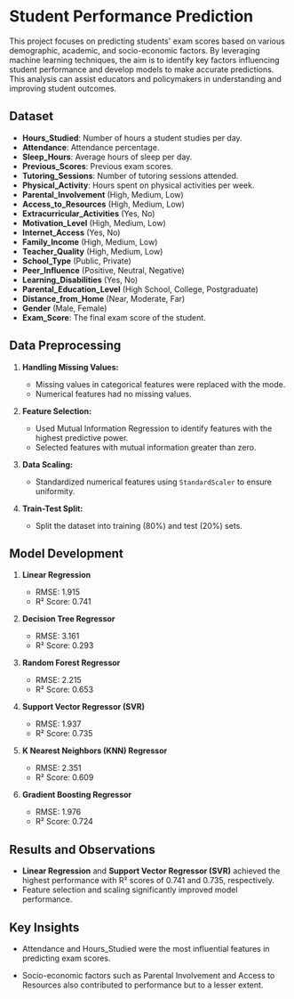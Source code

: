 
# Student Performance Prediction

This project focuses on predicting students' exam scores based on various demographic, academic, and socio-economic factors. By leveraging machine learning techniques, the aim is to identify key factors influencing student performance and develop models to make accurate predictions. This analysis can assist educators and policymakers in understanding and improving student outcomes.


## Dataset

- **Hours_Studied**: Number of hours a student studies per day.
- **Attendance**: Attendance percentage.
- **Sleep_Hours**: Average hours of sleep per day.
- **Previous_Scores**: Previous exam scores.
- **Tutoring_Sessions**: Number of tutoring sessions attended.
- **Physical_Activity**: Hours spent on physical activities per week.
- **Parental_Involvement** (High, Medium, Low)
- **Access_to_Resources** (High, Medium, Low)
- **Extracurricular_Activities** (Yes, No)
- **Motivation_Level** (High, Medium, Low)
- **Internet_Access** (Yes, No)
- **Family_Income** (High, Medium, Low)
- **Teacher_Quality** (High, Medium, Low)
- **School_Type** (Public, Private)
- **Peer_Influence** (Positive, Neutral, Negative)
- **Learning_Disabilities** (Yes, No)
- **Parental_Education_Level** (High School, College, Postgraduate)
- **Distance_from_Home** (Near, Moderate, Far)
- **Gender** (Male, Female)
- **Exam_Score**: The final exam score of the student.




## Data Preprocessing

1. **Handling Missing Values:**
   - Missing values in categorical features were replaced with the mode.
   - Numerical features had no missing values.

2. **Feature Selection:**
   - Used Mutual Information Regression to identify features with the highest predictive power.
   - Selected features with mutual information greater than zero.

3. **Data Scaling:**
   - Standardized numerical features using `StandardScaler` to ensure uniformity.

4. **Train-Test Split:**
   - Split the dataset into training (80%) and test (20%) sets.






## Model Development

1. **Linear Regression**
   - RMSE: 1.915
   - R² Score: 0.741

2. **Decision Tree Regressor**
   - RMSE: 3.161
   - R² Score: 0.293

3. **Random Forest Regressor**
   - RMSE: 2.215
   - R² Score: 0.653

4. **Support Vector Regressor (SVR)**
   - RMSE: 1.937
   - R² Score: 0.735

5. **K Nearest Neighbors (KNN) Regressor**
   - RMSE: 2.351
   - R² Score: 0.609

6. **Gradient Boosting Regressor**
   - RMSE: 1.976
   - R² Score: 0.724

## Results and Observations
- **Linear Regression** and **Support Vector Regressor (SVR)** achieved the highest performance with R² scores of 0.741 and 0.735, respectively.
- Feature selection and scaling significantly improved model performance.




## Key Insights

- Attendance and Hours_Studied were the most influential features in predicting exam scores.

- Socio-economic factors such as Parental Involvement and Access to Resources also contributed to performance but to a lesser extent.